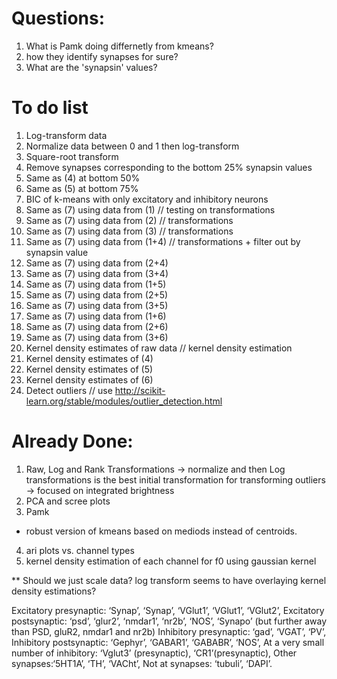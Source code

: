 # Questions:
1. What is Pamk doing differnetly from kmeans?
2. how they identify synapses for sure?
3. What are the 'synapsin' values?


# To do list
1. Log-transform data
2. Normalize data between 0 and 1 then log-transform
3. Square-root transform
4. Remove synapses corresponding to the bottom 25% synapsin values
5. Same as (4) at bottom 50%
6. Same as (5) at bottom 75%
7. BIC of k-means with only excitatory and inhibitory neurons
8. Same as (7) using data from (1)       // testing on transformations
9. Same as (7) using data from (2)       // transformations
10. Same as (7) using data from (3)      // transformations
11. Same as (7) using data from (1+4)    // transformations + filter out by synapsin value
12. Same as (7) using data from (2+4)
13. Same as (7) using data from (3+4)
14. Same as (7) using data from (1+5)
15. Same as (7) using data from (2+5)
16. Same as (7) using data from (3+5)
17. Same as (7) using data from (1+6)
18. Same as (7) using data from (2+6)
19. Same as (7) using data from (3+6)
20. Kernel density estimates of raw data // kernel density estimation
21. Kernel density estimates of (4)
22. Kernel density estimates of (5)
23. Kernel density estimates of (6)
24. Detect outliers                     // use http://scikit-learn.org/stable/modules/outlier_detection.html

# Already Done:
1. Raw, Log and Rank Transformations
-> normalize and then Log transformations is the best initial transformation for transforming outliers
-> focused on integrated brightness
2. PCA and scree plots
3. Pamk
- robust version of kmeans based on mediods instead of centroids.
4. ari plots vs. channel types
5. kernel density estimation of each channel for f0 using gaussian kernel

** Should we just scale data? log transform seems to have overlaying kernel density estimations?

Excitatory presynaptic: ‘Synap’, ‘Synap’, ‘VGlut1’, ‘VGlut1’, ‘VGlut2’,
Excitatory postsynaptic: ‘psd’, ‘glur2’, ‘nmdar1’, ‘nr2b’, ‘NOS’, ‘Synapo’ (but further away than PSD, gluR2, nmdar1 and nr2b)
Inhibitory presynaptic: ‘gad’, ‘VGAT’, ‘PV’,
Inhibitory postsynaptic: ‘Gephyr’, ‘GABAR1’, ‘GABABR’, ‘NOS’,
At a very small number of inhibitory: ‘Vglut3’ (presynaptic), ‘CR1’(presynaptic),
Other synapses:‘5HT1A’, ‘TH’, ‘VACht’,
Not at synapses: ‘tubuli’, ‘DAPI’.

